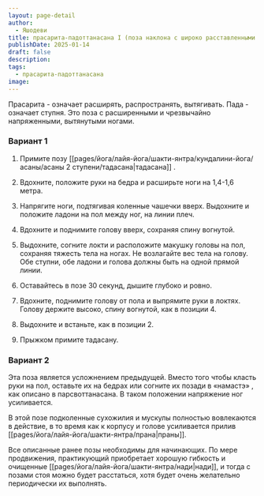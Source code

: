 ```yaml
---
layout: page-detail
author:
  - Яшодеви
title: прасарита-падоттанасана I (поза наклона с широко расставленными ногами)
publishDate: 2025-01-14
draft: false
description: 
tags:
  - прасарита-падоттанасана
image:
---
```

Прасарита - означает расширять, распространять, вытягивать. Пада - означает ступня. Это поза с расширенными и чрезвычайно напряженными, вытянутыми ногами. 

### Вариант 1

1. Примите позу [[pages/йога/лайя-йога/шакти-янтра/кундалини-йога/асаны/асаны 2 ступени/тадасана|тадасана]] . 

2. Вдохните, положите руки на бедра и расширьте ноги на 1,4-1,6 метра. 

3. Напрягите ноги, подтягивая коленные чашечки вверх. Выдохните и положите ладони на пол между ног, на линии плеч. 

4. Вдохните и поднимите голову вверх, сохраняя спину вогнутой. 

5. Выдохните, согните локти и расположите макушку головы на пол, сохраняя тяжесть тела на ногах. Не возлагайте вес тела на голову. Обе ступни, обе ладони и голова должны быть на одной прямой линии. 

6. Оставайтесь в позе 30 секунд, дышите глубоко и ровно. 

7. Вдохните, поднимите голову от пола и выпрямите руки в локтях. Голову держите высоко, спину вогнутой, как в позиции 4. 

8. Выдохните и встаньте, как в позиции 2. 

9. Прыжком примите тадасану.

### Вариант 2

Эта поза является усложнением предыдущей. Вместо того чтобы класть руки на пол, оставьте их на бедрах или согните их позади в «намастэ» , как описано в парсвоттанасана. В таком положении напряжение ног усиливается. 

В этой позе подколенные сухожилия и мускулы полностью вовлекаются в действие, в то время как к корпусу и голове усиливается прилив [[pages/йога/лайя-йога/шакти-янтра/прана|праны]]. 

Все описанные ранее позы необходимы для начинающих. По мере продвижения, практикующий приобретает хорошую гибкость и очищенные [[pages/йога/лайя-йога/шакти-янтра/нади|нади]], и тогда с позами стоя можно будет расстаться, хотя будет очень желательно периодически их выполнять.